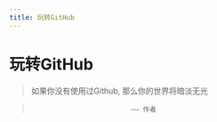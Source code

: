 ```yaml
---
title: 玩转GitHub
---
```


# 玩转GitHub

> 如果你没有使用过Github, 那么你的世界将暗淡无光

>                              —— 作者